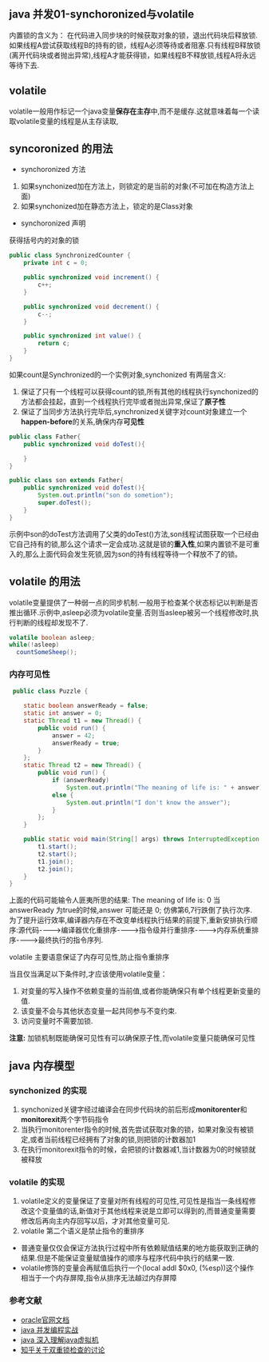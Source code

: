 ## java 并发01-synchoronized与volatile

内置锁的含义为： 在代码进入同步块的时候获取对象的锁，退出代码块后释放锁.
如果线程A尝试获取线程B的持有的锁，线程A必须等待或者阻塞.只有线程B释放锁(离开代码块或者抛出异常),线程A才能获得锁，如果线程B不释放锁,线程A将永远等待下去.

## volatile 

volatile一般用作标记一个java变量**保存在主存**中,而不是缓存.这就意味着每一个读取volatile变量的线程是从主存读取,

<!--more-->
## syncoronized 的用法

- synchoronized 方法

1. 如果synchonized加在方法上，则锁定的是当前的对象(不可加在构造方法上面)
1. 如果synchonized加在静态方法上，锁定的是Class对象

- synchoronized 声明

获得括号内的对象的锁

```java
public class SynchronizedCounter {
    private int c = 0;

    public synchronized void increment() {
        c++;
    }

    public synchronized void decrement() {
        c--;
    }

    public synchronized int value() {
        return c;
    }
}
```

如果count是Synchronized的一个实例对象,synchonized 有两层含义:

1. 保证了只有一个线程可以获得count的锁,所有其他的线程执行synchonized的方法都会挂起，直到一个线程执行完毕或者抛出异常,保证了**原子性**
1. 保证了当同步方法执行完毕后,synchronized关键字对count对象建立一个**happen-before**的关系,确保内存**可见性**

```java
public class Father{
    public synchronized void doTest(){

    }
}

public class son extends Father{
    public synchronized void doTest(){
        System.out.println("son do sometion");
        super.doTest();
    }
}
```

示例中son的doTest方法调用了父类的doTest()方法,son线程试图获取一个已经由它自己持有的锁,那么这个请求一定会成功.这就是锁的**重入性**,如果内置锁不是可重入的,那么上面代码会发生死锁,因为son的持有线程等待一个释放不了的锁。

## volatile 的用法

volatile变量提供了一种弱一点的同步机制.一般用于检查某个状态标记以判断是否推出循环.示例中,asleep必须为volatile变量.否则当asleep被另一个线程修改时,执行判断的线程却发现不了.

```java
volatile boolean asleep;
while(!asleep)
  countSomeSheep();
```

### 内存可见性

```java
 public class Puzzle {

    static boolean answerReady = false;
    static int answer = 0;
    static Thread t1 = new Thread() {
        public void run() {
            answer = 42;
            answerReady = true;
        }
    };
    static Thread t2 = new Thread() {
        public void run() {
            if (answerReady)
                System.out.println("The meaning of life is: " + answer);
            else {
                System.out.println("I don't know the answer");
            }
        };
    }

    public static void main(String[] args) throws InterruptedException {
        t1.start();
        t2.start();
        t1.join();
        t2.join();
    }
}
```

上面的代码可能输令人匪夷所思的结果: The meaning of life is: 0
当answerReady 为true的时候,answer 可能还是 0; 仿佛第6,7行跌倒了执行次序. 为了提升运行效率,编译器内存在不改变单线程执行结果的前提下,重新安排执行顺序:源代码---->编译器优化重排序---->指令级并行重排序---->内存系统重排序---->最终执行的指令序列.

volatile 主要语意保证了内存可见性,防止指令重排序

当且仅当满足以下条件时,才应该使用volatile变量：
1. 对变量的写入操作不依赖变量的当前值,或者你能确保只有单个线程更新变量的值.
1. 该变量不会与其他状态变量一起共同参与不变约束.
1. 访问变量时不需要加锁.

**注意:** 加锁机制既能确保可见性有可以确保原子性,而volatile变量只能确保可见性

## java 内存模型 

### synchonized 的实现

1. synchonized关键字经过编译会在同步代码块的前后形成**monitorenter**和**monitorexit**两个字节码指令
2. 当执行monitorenter指令的时候,首先尝试获取对象的锁，如果对象没有被锁定,或者当前线程已经拥有了对象的锁,则把锁的计数器加1
3. 在执行monitorexit指令的时候，会把锁的计数器减1,当计数器为0的时候锁就被释放

### volatile 的实现

1. volatile定义的变量保证了变量对所有线程的可见性,可见性是指当一条线程修改这个变量值的话,新值对于其他线程来说是立即可以得到的,而普通变量需要修改后再向主内存回写以后，才对其他变量可见.
2. volatile 第二个语义是禁止指令的重排序

- 普通变量仅仅会保证方法执行过程中所有依赖赋值结果的地方能获取到正确的结果.但是不能保证变量赋值操作的顺序与程序代码中执行的结果一致.
- volatile修饰的变量会再赋值后执行一个(local addl $0x0, (%esp))这个操作相当于一个内存屏障,指令从排序无法越过内存屏障

### 参考文献
- [oracle官网文档](https://docs.oracle.com/javase/tutorial/essential/concurrency/syncmeth.html)
- [java 并发编程实战](https://book.douban.com/subject/10484692/)
- [java 深入理解java虚拟机](https://book.douban.com/subject/24722612/)
- [知乎关于双重锁检查的讨论](https://www.zhihu.com/question/35268028) 





